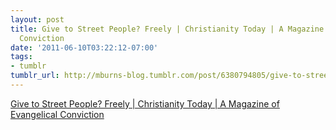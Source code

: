 ```yaml
---
layout: post
title: Give to Street People? Freely | Christianity Today | A Magazine of Evangelical
  Conviction
date: '2011-06-10T03:22:12-07:00'
tags:
- tumblr
tumblr_url: http://mburns-blog.tumblr.com/post/6380794805/give-to-street-people-freely-christianity-today
---
```

<a href="http://www.christianitytoday.com/ct/2011/january/18.60.html">Give to Street People? Freely | Christianity Today | A Magazine of Evangelical Conviction</a>

